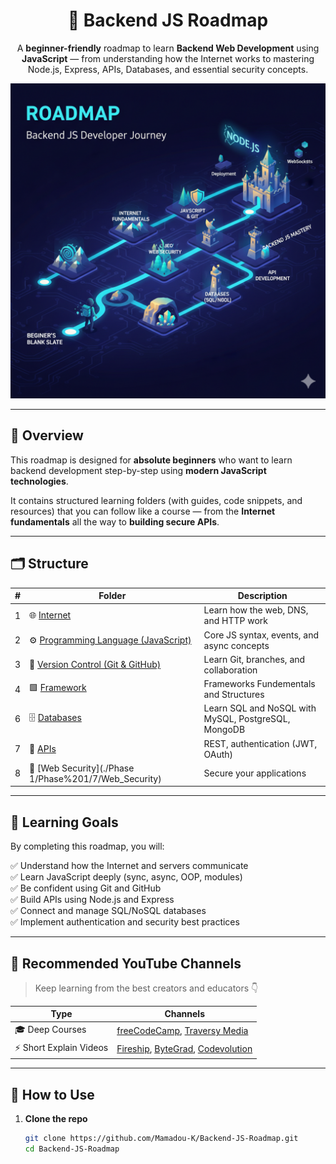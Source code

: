 <div align="center">

# 🧩 Backend JS Roadmap

A **beginner-friendly** roadmap to learn **Backend Web Development** using **JavaScript** — from understanding how the Internet works to mastering Node.js, Express, APIs, Databases, and essential security concepts.

![Roadmap Banner](./assets/banner.png)

</div>

---

## 🚀 Overview

This roadmap is designed for **absolute beginners** who want to learn backend development step-by-step using **modern JavaScript technologies**.

It contains structured learning folders (with guides, code snippets, and resources) that you can follow like a course — from the **Internet fundamentals** all the way to **building secure APIs**.

---

## 🗂️ Structure

| # | Folder | Description |
|---|---------|-------------|
| 1 | 🌐 [Internet](./Phase%201/1/Internet) | Learn how the web, DNS, and HTTP work |
| 2 | ⚙️ [Programming Language (JavaScript)](./Phase%201/2/Programming_Language) | Core JS syntax, events, and async concepts |
| 3 | 🧭 [Version Control (Git & GitHub)](./Phase%201/3/Version_Control) | Learn Git, branches, and collaboration |
| 4 | 🟩 [Framework](./Phase%201/4/Frameworks) | Frameworks Fundementals and Structures |
| 6 | 🗄️ [Databases](./Phase%201/5/Databases) | Learn SQL and NoSQL with MySQL, PostgreSQL, MongoDB |
| 7 | 🔗 [APIs](./Phase%201/6/APIs) | REST, authentication (JWT, OAuth) |
| 8 | 🔐 [Web Security](./Phase 1/Phase%201/7/Web_Security) | Secure your applications |

---

## 📘 Learning Goals

By completing this roadmap, you will:

✅ Understand how the Internet and servers communicate  
✅ Learn JavaScript deeply (sync, async, OOP, modules)  
✅ Be confident using Git and GitHub  
✅ Build APIs using Node.js and Express  
✅ Connect and manage SQL/NoSQL databases  
✅ Implement authentication and security best practices  

---

## 🧠 Recommended YouTube Channels

> Keep learning from the best creators and educators 👇

| Type | Channels |
|------|-----------|
| 🎓 Deep Courses | [freeCodeCamp](https://www.youtube.com/c/Freecodecamp), [Traversy Media](https://www.youtube.com/c/TraversyMedia) |
| ⚡ Short Explain Videos | [Fireship](https://www.youtube.com/c/Fireship), [ByteGrad](https://www.youtube.com/c/ByteGrad), [Codevolution](https://www.youtube.com/c/Codevolution) |

---

## 🧩 How to Use

1. **Clone the repo**
   ```bash
   git clone https://github.com/Mamadou-K/Backend-JS-Roadmap.git
   cd Backend-JS-Roadmap
